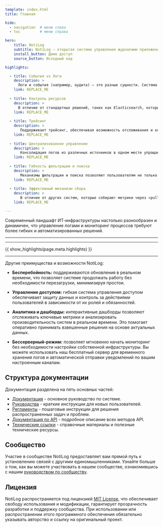 ```yaml
---
template: index.html
title: Главная

hide:
  - navigation  # меню слева
  - toc         # меню справа

hero:
    title: NotiLog
    subtitle: NotiLog — открытая cистема управления журналами приложений, мониторингом процессов, отправкой уведомлений и эскалацией инцидентов.
    install_button: Демо доступ
    source_button: Исходный код

highlights:

  - title: События vs Логи
    description: >
      Логи и события (например, аудита) — это разные сущности. Система поддерживает оба подхода, предоставляя инструменты для отправки и хранения как логов для отладки, так и более структурированных событий для аудита, что делает систему более универсальной.
    link: REPLACE_ME
  
  - title: Контроль ресурсов
    description: >
      В отличие от стандартных решений, таких как Elasticsearch, которые могут быть громоздкими и дорогостоящими с точки зрения хранения и обработки логов, используется подход с метками, вдохновленный Grafana Loki, чтобы сократить объем хранимых данных без потери ключевой информации.
    link: REPLACE_ME
  
  - title: Трейсинг
    description: >
       Поддерживает трейсинг, обеспечивая возможность отслеживания и корреляции событий в распределённых системах, позволяя связывать события между сервисами для полной картины потока данных, что значительно облегчает отладку и мониторинг сложных систем.
    link: REPLACE_ME
  
  - title: Централизованное управление
    description: >
       Консолидация логов из различных источников в одном месте упрощает их мониторинг, администрирование и анализ, исключая необходимость работы с разрозненными лог-файлами на разных серверах, что обеспечиваниет высокую степень контроля и скорость реакции на инциденты.
    link: REPLACE_ME
  
  - title: Гибкость фильтрации и поиска
    description: >
       Механизмы фильтрации и поиска позволяют пользователям не только быстро находить нужные данные, но и гибко настраивать критерии поиска, группировать и сортировать логи по ключевым параметрам, что значительно улучшает эффективность расследований и диагностики проблем.
    link: REPLACE_ME
  
  - title: Эффективный механизм сбора
    description: >
       В отличие от других систем, которые собирают метрики через «pull», наша система получает логи через «push», что упрощает интеграцию с приложениями, снижает нагрузку на сеть и обеспечивает более оперативную доставку данных без необходимости постоянных опросов.
    link: REPLACE_ME

---
```

Современный ландшафт ИТ-инфраструктуры настолько разнообразен и динамичен, что управление логами и мониторинг процессов требуют более гибких и автоматизированных решений.

<hr>

<hr>
{{ show_highlights(page.meta.highlights) }}
<hr>

Другие преимущества и возможности NotiLog:
  
- <b>Бесперебойность:</b>
  поддерживаются обновления в реальном времени, что позволяет системе продолжать работу без необходимости перезагрузки, минимизируя простои.

- <b>Управление доступом:</b>
  гибкая система управления доступом обеспечивает защиту данных и контроль за действиями пользователей в зависимости от их ролей и обязанностей.

- <b>Аналитика и дашборды:</b>
  интерактивные дашборды позволяют отслеживать ключевые метрики и анализировать производительность систем в реальном времени. Это помогает оперативно принимать взвешенные решения на основе актуальных данных.

- <b>Бессерверный-режим:</b>
  позволяет мгновенно начать мониторинг без необходимости настройки собственной инфраструктуры. Вы можете использовать наш бесплатный сервер для временного хранения логов и автоматической отправки уведомлений по вашим настроенным каналам.


## Структура документации

Документация разделена на пять основных частей:

- [Документация](d/intro.md) - основное руководство по системе.
- [Руководства](g/index.md) - краткие инструкции для новых пользователей.
- [Регламенты](r/index.md) - пошаговые инструкции для решения распространенных задач и проблем.
- [Документация по API](http://backend.notilog.ru:9999/docs) - подробное описание всех методов API.
- [Технические ссылки](t/index.md) - справочные материалы и полезные технические ресурсы.

## Сообщество

Участие в сообществе NotiLog предоставляет вам прямой путь к установлению связей с другими единомышленниками. Узнайте больше о том, как вы можете участвовать в нашем сообществе, ознакомившись с нашим [руководством по сообществу](g/community.md).

## Лицензия

NotiLog распространяется под лицензией [MIT License](https://github.com/ForceFledgling/notilog/blob/main/LICENSE), что обеспечивает свободу использования и модификации, гарантирует прозрачность разработки и поддержку сообщества. При использовании или распространении этого программного обеспечения обязательно указывать авторство и ссылку на оригинальный проект.
